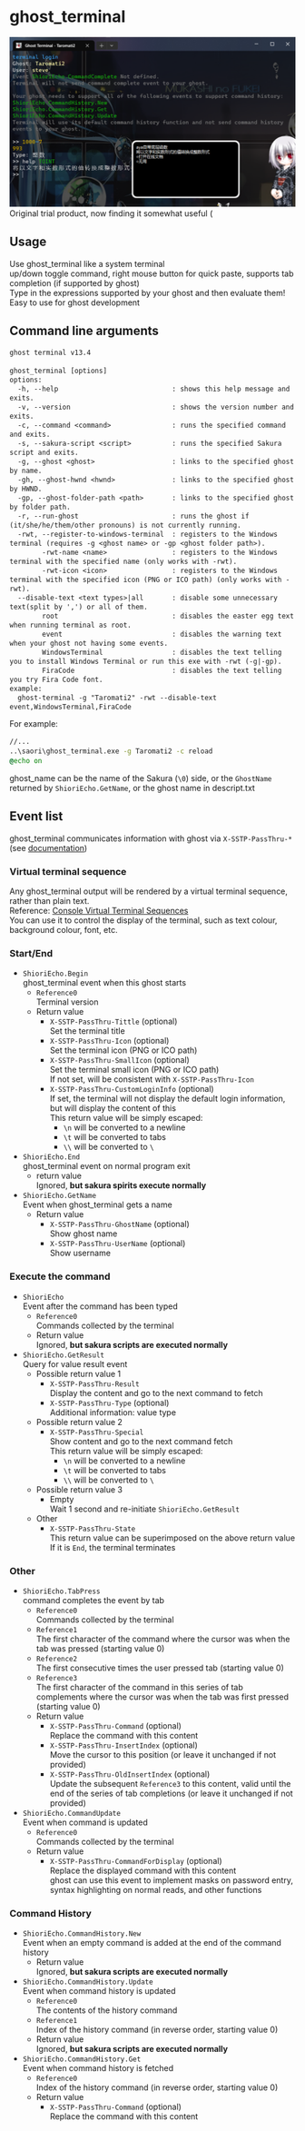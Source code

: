 # ghost_terminal  

![preview image](./preview.png)  
Original trial product, now finding it somewhat useful (  

## Usage  

Use ghost_terminal like a system terminal  
up/down toggle command, right mouse button for quick paste, supports tab completion (if supported by ghost)  
Type in the expressions supported by your ghost and then evaluate them!  
Easy to use for ghost development  

## Command line arguments  

```text
ghost terminal v13.4

ghost_terminal [options]
options:
  -h, --help                            : shows this help message and exits.
  -v, --version                         : shows the version number and exits.
  -c, --command <command>               : runs the specified command and exits.
  -s, --sakura-script <script>          : runs the specified Sakura script and exits.
  -g, --ghost <ghost>                   : links to the specified ghost by name.
  -gh, --ghost-hwnd <hwnd>              : links to the specified ghost by HWND.
  -gp, --ghost-folder-path <path>       : links to the specified ghost by folder path.
  -r, --run-ghost                       : runs the ghost if (it/she/he/them/other pronouns) is not currently running.
  -rwt, --register-to-windows-terminal  : registers to the Windows terminal (requires -g <ghost name> or -gp <ghost folder path>).
        -rwt-name <name>                : registers to the Windows terminal with the specified name (only works with -rwt).
        -rwt-icon <icon>                : registers to the Windows terminal with the specified icon (PNG or ICO path) (only works with -rwt).
  --disable-text <text types>|all       : disable some unnecessary text(split by ',') or all of them.
        root                            : disables the easter egg text when running terminal as root.
        event                           : disables the warning text when your ghost not having some events.
        WindowsTerminal                 : disables the text telling you to install Windows Terminal or run this exe with -rwt (-g|-gp).
        FiraCode                        : disables the text telling you try Fira Code font.
example:
  ghost-terminal -g "Taromati2" -rwt --disable-text event,WindowsTerminal,FiraCode
```

For example:  

```bat
//...
..\saori\ghost_terminal.exe -g Taromati2 -c reload
@echo on
```

ghost_name can be the name of the Sakura (`\0`) side, or the `GhostName` returned by `ShioriEcho.GetName`, or the ghost name in descript.txt  

## Event list  

ghost_terminal communicates information with ghost via `X-SSTP-PassThru-*` (see [documentation]( http://ssp.shillest.net/ukadoc/manual/spec_shiori3.html ))  

### Virtual terminal sequence  

Any ghost_terminal output will be rendered by a virtual terminal sequence, rather than plain text.  
Reference: [Console Virtual Terminal Sequences](https://learn.microsoft.com/en-us/windows/console/console-virtual-terminal-sequences)  
You can use it to control the display of the terminal, such as text colour, background colour, font, etc.  

### Start/End

- `ShioriEcho.Begin`  
  ghost_terminal event when this ghost starts  
  - `Reference0`  
    Terminal version  
  - Return value  
    - `X-SSTP-PassThru-Tittle` (optional)  
      Set the terminal title  
    - `X-SSTP-PassThru-Icon` (optional)  
      Set the terminal icon (PNG or ICO path)  
    - `X-SSTP-PassThru-SmallIcon` (optional)  
      Set the terminal small icon (PNG or ICO path)  
      If not set, will be consistent with `X-SSTP-PassThru-Icon`  
    - `X-SSTP-PassThru-CustomLoginInfo` (optional)  
      If set, the terminal will not display the default login information, but will display the content of this  
      This return value will be simply escaped:  
      - `\n` will be converted to a newline  
      - `\t` will be converted to tabs  
      - `\\` will be converted to `\`  
- `ShioriEcho.End`  
  ghost_terminal event on normal program exit  
  - return value  
    Ignored, **but sakura spirits execute normally**  
- `ShioriEcho.GetName`  
  Event when ghost_terminal gets a name  
  - Return value  
    - `X-SSTP-PassThru-GhostName` (optional)  
      Show ghost name  
    - `X-SSTP-PassThru-UserName` (optional)  
      Show username  

### Execute the command  

- `ShioriEcho`  
  Event after the command has been typed  
  - `Reference0`  
    Commands collected by the terminal  
  - Return value  
    Ignored, **but sakura scripts are executed normally**  
- `ShioriEcho.GetResult`  
  Query for value result event  
  - Possible return value 1  
    - `X-SSTP-PassThru-Result`  
      Display the content and go to the next command to fetch  
    - `X-SSTP-PassThru-Type` (optional)  
      Additional information: value type  
  - Possible return value 2  
    - `X-SSTP-PassThru-Special`  
      Show content and go to the next command fetch  
      This return value will be simply escaped:  
      - `\n` will be converted to a newline  
      - `\t` will be converted to tabs  
      - `\\` will be converted to `\`  
  - Possible return value 3  
    - Empty  
      Wait 1 second and re-initiate `ShioriEcho.GetResult`  
  - Other
    - `X-SSTP-PassThru-State`  
      This return value can be superimposed on the above return value  
      If it is `End`, the terminal terminates  

### Other  

- `ShioriEcho.TabPress`  
  command completes the event by tab  
  - `Reference0`  
    Commands collected by the terminal  
  - `Reference1`  
    The first character of the command where the cursor was when the tab was pressed (starting value 0)  
  - `Reference2`  
    The first consecutive times the user pressed tab (starting value 0)  
  - `Reference3`  
    The first character of the command in this series of tab complements where the cursor was when the tab was first pressed (starting value 0)  
  - Return value  
    - `X-SSTP-PassThru-Command` (optional)  
      Replace the command with this content  
    - `X-SSTP-PassThru-InsertIndex` (optional)  
      Move the cursor to this position (or leave it unchanged if not provided)  
    - `X-SSTP-PassThru-OldInsertIndex` (optional)  
      Update the subsequent `Reference3` to this content, valid until the end of the series of tab completions (or leave it unchanged if not provided)  
- `ShioriEcho.CommandUpdate`  
  Event when command is updated  
  - `Reference0`  
    Commands collected by the terminal  
  - Return value  
    - `X-SSTP-PassThru-CommandForDisplay` (optional)  
      Replace the displayed command with this content  
      ghost can use this event to implement masks on password entry, syntax highlighting on normal reads, and other functions  

### Command History  

- `ShioriEcho.CommandHistory.New`  
  Event when an empty command is added at the end of the command history  
  - Return value  
    Ignored, **but sakura scripts are executed normally**
- `ShioriEcho.CommandHistory.Update`  
   Event when command history is updated  
  - `Reference0`  
    The contents of the history command  
  - `Reference1`  
    Index of the history command (in reverse order, starting value 0)  
  - Return value  
    Ignored, **but sakura scripts are executed normally**
- `ShioriEcho.CommandHistory.Get`  
  Event when command history is fetched  
  - `Reference0`  
    Index of the history command (in reverse order, starting value 0)
  - Return value
    - `X-SSTP-PassThru-Command` (optional)  
      Replace the command with this content  
